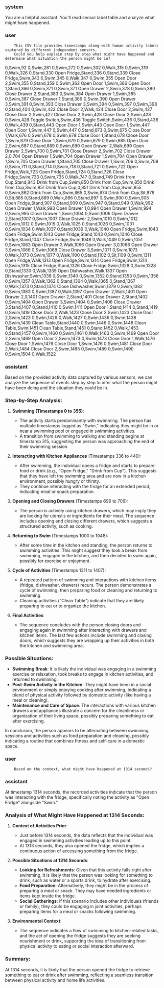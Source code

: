 ### system
You are a helpful assstant. You'll read sensor label table and analyze what might have happened.
### user

        This CSV file provides timestamps along with human activity labels captured by different independent sensors.
        Could you help explain step by step what might have happened and determine what situation the person might be in?
    
0,Swim,92
0,Swim,261
0,Swim,272
0,Swim,302
0,Walk,315
0,Swim,319
0,Walk,326
0,Stand,330
Open Fridge,Stand,336
0,Stand,339
Close Fridge,Swim,343
0,Swim,345
0,Walk,347
0,Swim,355
Open Door 2,Swim,355
0,Stand,359
0,Swim,362
Open Door 1,Swim,366
Open Door 1,Stand,366
0,Swim,371
0,Swim,371
Open Drawer 2,Swim,378
0,Swim,380
Close Drawer 2,Stand,383
0,Swim,384
Open Drawer 1,Swim,385
0,Swim,387
Close Drawer 1,Stand,389
0,Swim,390
Open Drawer 3,Swim,391
0,Swim,393
Close Drawer 3,Swim,394
0,Swim,397
0,Swim,398
0,Stand,404
0,Swim,422
Close Door 2,Walk,424
Close Door 2,Swim,427
Close Door 2,Swim,427
Close Door 2,Swim,428
Close Door 2,Swim,428
0,Swim,428
Toggle Switch,Swim,436
Toggle Switch,Swim,436
0,Stand,438
0,Walk,439
0,Stand,443
Open Door 1,Swim,443
Open Door 1,Swim,447
Open Door 1,Swim,447
0,Swim,447
0,Stand,673
0,Swim,675
Close Door 1,Walk,676
0,Swim,678
0,Swim,678
Close Door 1,Stand,678
Close Door 1,Swim,679
Close Door 1,Swim,679
0,Swim,679
0,Swim,685
Open Door 2,Swim,687
0,Stand,689
0,Swim,690
Open Drawer 2,Walk,699
Open Drawer 2,Swim,700
0,Swim,701
Close Drawer 2,Swim,702
Close Drawer 2,0,704
Open Drawer 1,Swim,704
Open Drawer 1,Swim,704
Open Drawer 1,Swim,705
Open Drawer 1,Stand,705
Close Drawer 1,Swim,706
0,Swim,708
0,Swim,711
0,Stand,714
0,Swim,718
0,Stand,721
0,Swim,722
Open Fridge,Walk,723
Open Fridge,Stand,724
0,Stand,726
Close Fridge,Swim,733
0,Swim,735
0,Walk,747
0,Stand,749
Drink from Cup,Stand,843
Drink from Cup,Swim,850
Drink from Cup,Swim,850
Drink from Cup,Swim,851
Drink from Cup,0,851
Drink from Cup,Swim,855
0,Swim,862
Drink from Cup,Swim,865
0,Swim,874
Drink from Cup,Sit,876
0,Sit,885
0,Stand,889
0,Walk,896
0,Stand,897
0,Swim,900
0,Swim,905
Open Fridge,Stand,907
0,Stand,909
0,Swim,947
0,Stand,949
0,Walk,992
Open Drawer 1,Walk,993
Open Drawer 1,0,994
Open Drawer 1,Swim,994
0,Swim,995
Close Drawer 1,Swim,1004
0,Swim,1006
Open Drawer 2,Stand,1007
0,Swim,1007
Close Drawer 2,Swim,1010
0,Swim,1012
0,Swim,1012
0,Swim,1015
0,Walk,1025
0,Stand,1026
0,Swim,1031
0,Swim,1034
0,Walk,1037
0,Stand,1039
0,Walk,1040
Open Fridge,Swim,1043
Open Fridge,Swim,1043
Open Fridge,Stand,1043
0,Swim,1046
Close Fridge,Stand,1047
Close Fridge,Swim,1048
0,Walk,1049
0,Swim,1051
0,Swim,1063
Open Drawer 3,Walk,1066
Open Drawer 3,0,1066
Open Drawer 3,Swim,1066
0,Swim,1068
Close Drawer 3,Swim,1071
0,Swim,1073
0,Walk,1073
0,Swim,1077
0,Walk,1100
0,Stand,1102
0,Sit,1109
0,Swim,1311
Open Fridge,Walk,1313
Open Fridge,Swim,1314
Open Fridge,Swim,1314
0,Swim,1315
Close Fridge,Stand,1326
Close Fridge,Swim,1328
0,Swim,1328
0,Stand,1330
0,Walk,1335
Open Dishwasher,Walk,1337
Open Dishwasher,Swim,1338
0,Swim,1340
0,Swim,1352
0,Stand,1353
0,Swim,1356
0,Swim,1357
0,Walk,1362
0,Stand,1364
0,Walk,1365
0,Stand,1367
0,Walk,1373
0,Stand,1374
Close Dishwasher,Swim,1379
0,Swim,1382
0,Swim,1383
0,Swim,1387
0,Walk,1397
Open Drawer 2,Walk,1401
Open Drawer 2,0,1401
Open Drawer 2,Stand,1401
Close Drawer 2,Stand,1402
0,Swim,1404
Open Drawer 3,Swim,1404
0,Swim,1406
Close Drawer 3,Stand,1407
0,Stand,1410
0,Swim,1411
Open Door 1,Stand,1414
0,Stand,1419
0,Swim,1419
Close Door 2,Walk,1423
Close Door 2,Swim,1423
Close Door 2,Swim,1423
0,Swim,1426
0,Walk,1427
0,Swim,1436
0,Swim,1438
0,Swim,1439
Clean Table,Stand,1440
0,Swim,1446
0,Swim,1448
Clean Table,Swim,1451
Clean Table,Stand,1451
0,Stand,1452
0,Walk,1453
0,Stand,1457
0,Swim,1460
0,Swim,1461
0,Walk,1463
0,Swim,1469
Open Door 2,Swim,1469
Open Door 2,Swim,1473
0,Swim,1473
Close Door 1,Walk,1476
Close Door 1,Swim,1476
Close Door 1,Swim,1476
0,Swim,1481
Close Door 2,Walk,1484
Close Door 2,Swim,1485
0,Swim,1489
0,Swim,1490
0,Swim,1504
0,Walk,1522

### assistant
Based on the provided activity data captured by various sensors, we can analyze the sequence of events step by step to infer what the person might have been doing and the situation they could be in.

### Step-by-Step Analysis:

1. **Swimming (Timestamps 0 to 355)**: 
   - The activity starts predominantly with swimming. The person has multiple timestamps logged as "Swim," indicating they might be in or near a swimming pool or engaged in swimming activities.
   - A transition from swimming to walking and standing begins at timestamp 315, suggesting the person was approaching the end of their swimming session.

2. **Interacting with Kitchen Appliances** (Timestamps 336 to 440):
   - After swimming, the individual opens a fridge and starts to prepare food or drink (e.g., "Open Fridge," "Drink from Cup"). This suggests that they have left the swimming area and are now in a kitchen environment, possibly hungry or thirsty.
   - They continue interacting with the fridge for an extended period, indicating meal or snack preparation.

3. **Opening and Closing Drawers** (Timestamps 699 to 706):
   - The person is actively using kitchen drawers, which may imply they are looking for utensils or ingredients for their meal. The sequence includes opening and closing different drawers, which suggests a structured activity, such as cooking.

4. **Returning to Swim** (Timestamps 1000 to 1048):
   - After some time in the kitchen and standing, the person returns to swimming activities. This might suggest they took a break from swimming, engaged in the kitchen, and then decided to swim again, possibly for exercise or enjoyment.

5. **Cycle of Activities** (Timestamps 1311 to 1407):
   - A repeated pattern of swimming and interactions with kitchen items (fridge, dishwasher, drawers) recurs. The person demonstrates a cycle of swimming, then preparing food or cleaning and returning to swimming.
   - Cleaning activities ("Clean Table") indicate that they are likely preparing to eat or to organize the kitchen.

6. **Final Activities**:
   - The sequence concludes with the person closing doors and engaging again in swimming after interacting with drawers and kitchen items. The last few actions include swimming and closing doors, which suggests they are wrapping up their activities in both the kitchen and swimming area.

### Possible Situations:
- **Swimming Break**: It is likely the individual was engaging in a swimming exercise or relaxation, took breaks to engage in kitchen activities, and returned to swimming.
- **Post-Swim Activity in the Kitchen**: They might have been in a social environment or simply enjoying cooking after swimming, indicating a blend of physical activity followed by domestic activity (like having a meal or cleaning).
- **Maintenance and Care of Space**: The interactions with various kitchen drawers and appliances illustrate a concern for the cleanliness or organization of their living space, possibly preparing something to eat after exercising.

In conclusion, the person appears to be alternating between swimming sessions and activities such as food preparation and cleaning, possibly indicating a routine that combines fitness and self-care in a domestic space.
### user

        Based on the context, what might have happened at 1314 seconds?
    
### assistant
At timestamp 1314 seconds, the recorded activities indicate that the person was interacting with the fridge, specifically noting the activity as "Open Fridge" alongside "Swim." 

### Analysis of What Might Have Happened at 1314 Seconds:

1. **Context of Activities Prior**:
   - Just before 1314 seconds, the data reflects that the individual was engaged in swimming activities leading up to this point. 
   - At 1313 seconds, they also opened the fridge, which implies a continuous action of accessing something from the fridge.

2. **Possible Situations at 1314 Seconds**:
   - **Looking for Refreshments**: Given that this activity falls right after swimming, it is likely that the person was looking for something to drink, such as water or a sports drink, to hydrate after exercising.
   - **Food Preparation**: Alternatively, they might be in the process of preparing a meal or snack. They may have needed ingredients or items kept inside the fridge.
   - **Social Gatherings**: If this scenario includes other individuals (friends or family), they could be engaging in joint activities, perhaps preparing items for a meal or snacks following swimming.

3. **Environmental Context**: 
   - The sequence indicates a flow of swimming to kitchen-related tasks, and the act of opening the fridge suggests they are seeking nourishment or drink, supporting the idea of transitioning from physical activity to eating or social interaction afterward.

### Summary:
At 1314 seconds, it is likely that the person opened the fridge to retrieve something to eat or drink after swimming, reflecting a seamless transition between physical activity and home life activities.
